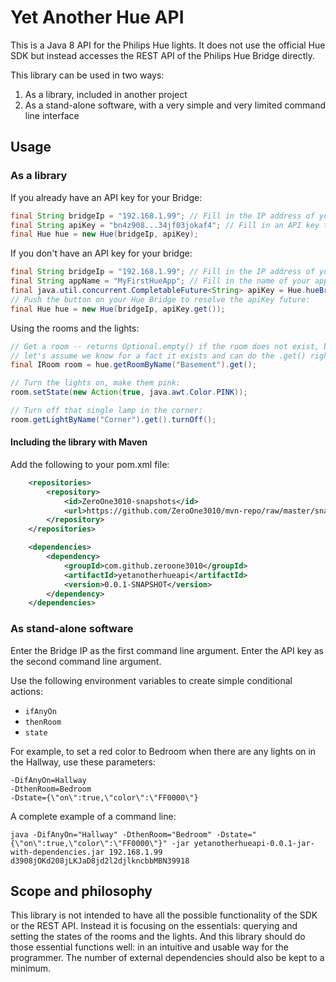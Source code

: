 Yet Another Hue API
===================

This is a Java 8 API for the Philips Hue lights. It does not use the official 
Hue SDK but instead accesses the REST API of the Philips Hue Bridge directly.

This library can be used in two ways: 
1. As a library, included in another project
2. As a stand-alone software, with a very simple and very limited command line interface

Usage
-----

### As a library 

If you already have an API key for your Bridge:

[//]: # (init)
```java
final String bridgeIp = "192.168.1.99"; // Fill in the IP address of your Bridge
final String apiKey = "bn4z908...34jf03jokaf4"; // Fill in an API key to access your Bridge
final Hue hue = new Hue(bridgeIp, apiKey);
```

If you don't have an API key for your bridge:

[//]: # (throws-InterruptedException|java.util.concurrent.ExecutionException)
```java
final String bridgeIp = "192.168.1.99"; // Fill in the IP address of your Bridge
final String appName = "MyFirstHueApp"; // Fill in the name of your application
final java.util.concurrent.CompletableFuture<String> apiKey = Hue.hueBridgeConnectionBuilder(bridgeIp).initializeApiConnection(appName);
// Push the button on your Hue Bridge to resolve the apiKey future:
final Hue hue = new Hue(bridgeIp, apiKey.get());
```

Using the rooms and the lights:

[//]: # (requires-init)
```java
// Get a room -- returns Optional.empty() if the room does not exist, but 
// let's assume we know for a fact it exists and can do the .get() right away:
final IRoom room = hue.getRoomByName("Basement").get();

// Turn the lights on, make them pink:
room.setState(new Action(true, java.awt.Color.PINK));

// Turn off that single lamp in the corner:
room.getLightByName("Corner").get().turnOff();
```

#### Including the library with Maven

Add the following to your pom.xml file:

```xml
    <repositories>
        <repository>
            <id>ZeroOne3010-snapshots</id>
            <url>https://github.com/ZeroOne3010/mvn-repo/raw/master/snapshots</url>
        </repository>
    </repositories>

    <dependencies>
        <dependency>
            <groupId>com.github.zeroone3010</groupId>
            <artifactId>yetanotherhueapi</artifactId>
            <version>0.0.1-SNAPSHOT</version>
        </dependency>
    </dependencies>
```

### As stand-alone software

Enter the Bridge IP as the first command line argument. 
Enter the API key as the second command line argument.

Use the following environment variables to create simple conditional actions:
* `ifAnyOn`
* `thenRoom`
* `state`

For example, to set a red color to Bedroom when there are
any lights on in the Hallway, use these parameters:

```
-DifAnyOn=Hallway 
-DthenRoom=Bedroom 
-Dstate={\"on\":true,\"color\":\"FF0000\"}
```

A complete example of a command line:

```
java -DifAnyOn="Hallway" -DthenRoom="Bedroom" -Dstate="{\"on\":true,\"color\":\"FF0000\"}" -jar yetanotherhueapi-0.0.1-jar-with-dependencies.jar 192.168.1.99 d3908jOKd208jLKJaD8jd2l2djlkncbbMBN39918
```

Scope and philosophy
--------------------

This library is not intended to have all the possible functionality of the SDK
or the REST API. Instead it is focusing on the essentials: querying and setting
the states of the rooms and the lights. And this library should do those 
essential functions well: in an intuitive and usable way for the programmer.
The number of external dependencies should also be kept to a minimum.